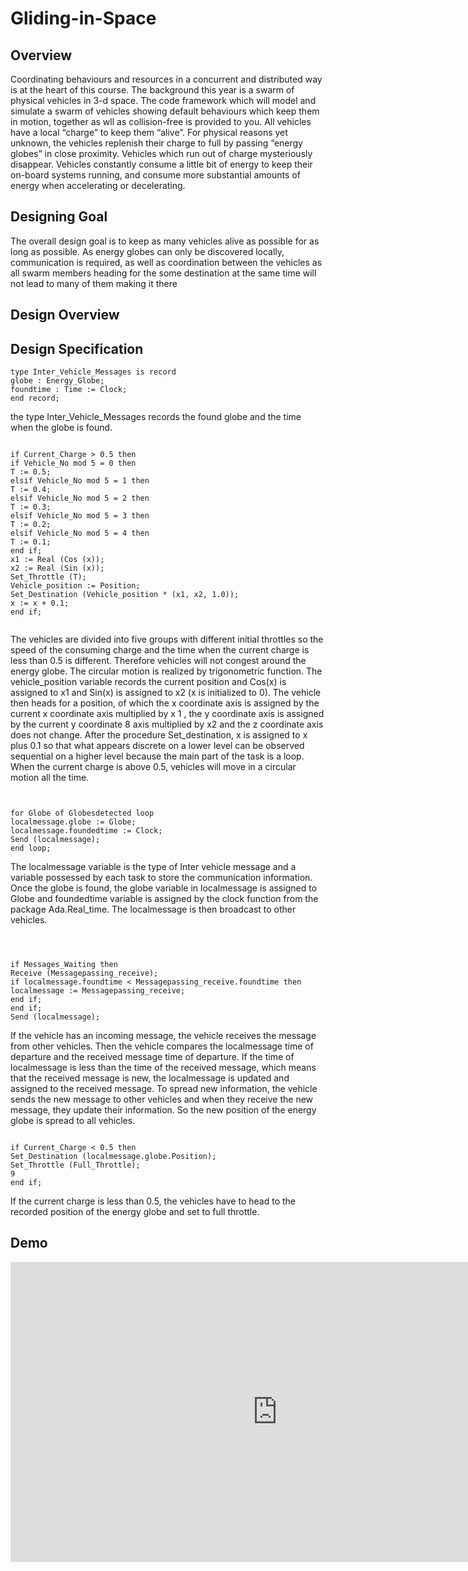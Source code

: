 # Gliding-in-Space

## Overview
Coordinating behaviours and resources in a concurrent and distributed way is at the heart of
this course. The background this year is a swarm of physical vehicles in 3-d space.
The code framework which will model and simulate a swarm of vehicles showing default behaviours
which keep them in motion, together as wll as collision-free is provided to you. All vehicles
have a local “charge” to keep them “alive”. For physical reasons yet unknown, the vehicles
replenish their charge to full by passing “energy globes” in close proximity. Vehicles which run
out of charge mysteriously disappear. Vehicles constantly consume a little bit of energy to keep
their on-board systems running, and consume more substantial amounts of energy when accelerating
or decelerating.

## Designing Goal
The overall design goal is to keep as many vehicles alive as possible for as long as possible. As
energy globes can only be discovered locally, communication is required, as well as coordination
between the vehicles as all swarm members heading for the some destination at the same
time will not lead to many of them making it there

## Design Overview



## Design Specification 

~~~~
type Inter_Vehicle_Messages is record
globe : Energy_Globe;
foundtime : Time := Clock;
end record;

~~~~
the type Inter_Vehicle_Messages records the found globe and the time when the globe is found.

~~~~

if Current_Charge > 0.5 then
if Vehicle_No mod 5 = 0 then
T := 0.5;
elsif Vehicle_No mod 5 = 1 then
T := 0.4;
elsif Vehicle_No mod 5 = 2 then
T := 0.3;
elsif Vehicle_No mod 5 = 3 then
T := 0.2;
elsif Vehicle_No mod 5 = 4 then
T := 0.1;
end if;
x1 := Real (Cos (x));
x2 := Real (Sin (x));
Set_Throttle (T);
Vehicle_position := Position;
Set_Destination (Vehicle_position * (x1, x2, 1.0));
x := x + 0.1;
end if;


~~~~
The
vehicles
are
divided
into
five
groups
with
different
initial
throttles
so
the
speed
of
the
consuming
charge
and
the
time
when
the
current
charge
is
less
than
0.5
is
different.
Therefore
vehicles
will
not
congest
around
the
energy
globe.
The
circular
motion
is
realized
by
trigonometric
function.
The
vehicle_position
variable
records
the
current
position
and
Cos(x)
is
assigned
to
x1
and
Sin(x)
is
assigned
to
x2
(x
is
initialized
to
0).
The
vehicle
then
heads
for
a
position,
of
which
the
x
coordinate
axis
is
assigned
by
the
current
x
coordinate
axis
multiplied
by
x
1
,
the
y
coordinate
axis
is
assigned
by
the
current
y
coordinate
8
axis
multiplied
by
x2
and
the
z
coordinate
axis
does
not
change.
After
the
procedure
Set_destination,
x
is
assigned
to
x
plus
0.1
so
that
what
appears
discrete
on
a
lower
level
can
be
observed
sequential
on
a
higher
level
because
the
main
part
of
the
task
is
a
loop.
When
the
current
charge
is
above
0.5,
vehicles
will
move
in
a
circular
motion
all
the
time.

~~~~~


for Globe of Globesdetected loop
localmessage.globe := Globe;
localmessage.foundedtime := Clock;
Send (localmessage);
end loop;

~~~~~~


The
localmessage
variable
is
the
type
of
Inter
vehicle
message
and
a
variable
possessed
by
each
task
to
store
the
communication
information.
Once
the
globe
is
found,
the
globe
variable
in
localmessage
is
assigned
to
Globe
and
foundedtime
variable
is
assigned
by
the
clock
function
from
the
package
Ada.Real_time.
The
localmessage
is
then
broadcast
to
other
vehicles.


~~~~



if Messages_Waiting then
Receive (Messagepassing_receive);
if localmessage.foundtime < Messagepassing_receive.foundtime then
localmessage := Messagepassing_receive;
end if;
end if;
Send (localmessage);

~~~~


If
the
vehicle
has
an
incoming
message,
the
vehicle
receives
the
message
from
other
vehicles.
Then
the
vehicle
compares
the
localmessage
time
of
departure
and
the
received
message
time
of
departure.
If
the
time
of
localmessage
is
less
than
the
time
of
the
received
message,
which
means
that
the
received
message
is
new,
the
localmessage
is
updated
and
assigned
to
the
received
message.
To
spread
new
information,
the
vehicle
sends
the
new
message
to
other
vehicles
and
when
they
receive
the
new
message,
they
update
their
information.
So
the
new
position
of
the
energy
globe
is
spread
to
all
vehicles.



~~~~

if Current_Charge < 0.5 then
Set_Destination (localmessage.globe.Position);
Set_Throttle (Full_Throttle);
9
end if;

~~~~
If
the
current
charge
is
less
than
0.5,
the
vehicles
have
to
head
to
the
recorded
position
of
the
energy
globe
and
set
to
full
throttle.



## Demo

<iframe width="853" height="480" src="https://www.youtube.com/embed/r4CfhY0yVoI" frameborder="0" allowfullscreen></iframe>
